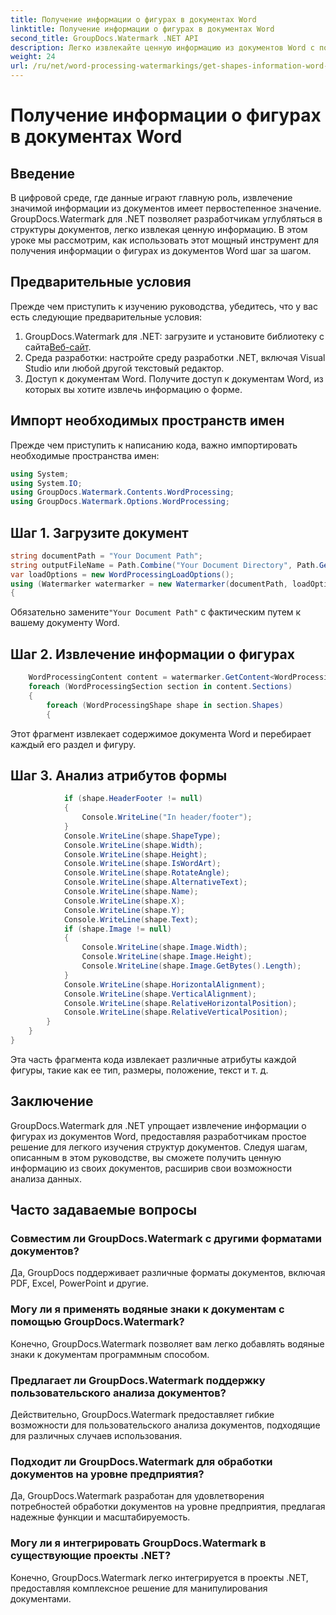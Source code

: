 ```yaml
---
title: Получение информации о фигурах в документах Word
linktitle: Получение информации о фигурах в документах Word
second_title: GroupDocs.Watermark .NET API
description: Легко извлекайте ценную информацию из документов Word с помощью GroupDocs для .NET. Легко извлекайте информацию о форме для расширенного анализа данных.
weight: 24
url: /ru/net/word-processing-watermarkings/get-shapes-information-word-docs/
---
```


# Получение информации о фигурах в документах Word

## Введение
В цифровой среде, где данные играют главную роль, извлечение значимой информации из документов имеет первостепенное значение. GroupDocs.Watermark для .NET позволяет разработчикам углубляться в структуры документов, легко извлекая ценную информацию. В этом уроке мы рассмотрим, как использовать этот мощный инструмент для получения информации о фигурах из документов Word шаг за шагом.
## Предварительные условия
Прежде чем приступить к изучению руководства, убедитесь, что у вас есть следующие предварительные условия:
1.  GroupDocs.Watermark для .NET: загрузите и установите библиотеку с сайта[Веб-сайт](https://releases.groupdocs.com/Watermark/net/).
2. Среда разработки: настройте среду разработки .NET, включая Visual Studio или любой другой текстовый редактор.
3. Доступ к документам Word. Получите доступ к документам Word, из которых вы хотите извлечь информацию о форме.

## Импорт необходимых пространств имен
Прежде чем приступить к написанию кода, важно импортировать необходимые пространства имен:
```csharp
using System;
using System.IO;
using GroupDocs.Watermark.Contents.WordProcessing;
using GroupDocs.Watermark.Options.WordProcessing;
```
## Шаг 1. Загрузите документ
```csharp
string documentPath = "Your Document Path";
string outputFileName = Path.Combine("Your Document Directory", Path.GetFileName(documentPath));
var loadOptions = new WordProcessingLoadOptions();
using (Watermarker watermarker = new Watermarker(documentPath, loadOptions))
{
```
 Обязательно замените`"Your Document Path"` с фактическим путем к вашему документу Word.
## Шаг 2. Извлечение информации о фигурах
```csharp
	WordProcessingContent content = watermarker.GetContent<WordProcessingContent>();
	foreach (WordProcessingSection section in content.Sections)
	{
		foreach (WordProcessingShape shape in section.Shapes)
		{
```
Этот фрагмент извлекает содержимое документа Word и перебирает каждый его раздел и фигуру.
## Шаг 3. Анализ атрибутов формы
```csharp
			if (shape.HeaderFooter != null)
			{
				Console.WriteLine("In header/footer");
			}
			Console.WriteLine(shape.ShapeType);
			Console.WriteLine(shape.Width);
			Console.WriteLine(shape.Height);
			Console.WriteLine(shape.IsWordArt);
			Console.WriteLine(shape.RotateAngle);
			Console.WriteLine(shape.AlternativeText);
			Console.WriteLine(shape.Name);
			Console.WriteLine(shape.X);
			Console.WriteLine(shape.Y);
			Console.WriteLine(shape.Text);
			if (shape.Image != null)
			{
				Console.WriteLine(shape.Image.Width);
				Console.WriteLine(shape.Image.Height);
				Console.WriteLine(shape.Image.GetBytes().Length);
			}
			Console.WriteLine(shape.HorizontalAlignment);
			Console.WriteLine(shape.VerticalAlignment);
			Console.WriteLine(shape.RelativeHorizontalPosition);
			Console.WriteLine(shape.RelativeVerticalPosition);
		}
	}
}
```
Эта часть фрагмента кода извлекает различные атрибуты каждой фигуры, такие как ее тип, размеры, положение, текст и т. д.

## Заключение
GroupDocs.Watermark для .NET упрощает извлечение информации о фигурах из документов Word, предоставляя разработчикам простое решение для легкого изучения структур документов. Следуя шагам, описанным в этом руководстве, вы сможете получить ценную информацию из своих документов, расширив свои возможности анализа данных.
## Часто задаваемые вопросы
### Совместим ли GroupDocs.Watermark с другими форматами документов?
Да, GroupDocs поддерживает различные форматы документов, включая PDF, Excel, PowerPoint и другие.
### Могу ли я применять водяные знаки к документам с помощью GroupDocs.Watermark?
Конечно, GroupDocs.Watermark позволяет вам легко добавлять водяные знаки к документам программным способом.
### Предлагает ли GroupDocs.Watermark поддержку пользовательского анализа документов?
Действительно, GroupDocs.Watermark предоставляет гибкие возможности для пользовательского анализа документов, подходящие для различных случаев использования.
### Подходит ли GroupDocs.Watermark для обработки документов на уровне предприятия?
Да, GroupDocs.Watermark разработан для удовлетворения потребностей обработки документов на уровне предприятия, предлагая надежные функции и масштабируемость.
### Могу ли я интегрировать GroupDocs.Watermark в существующие проекты .NET?
Конечно, GroupDocs.Watermark легко интегрируется в проекты .NET, предоставляя комплексное решение для манипулирования документами.